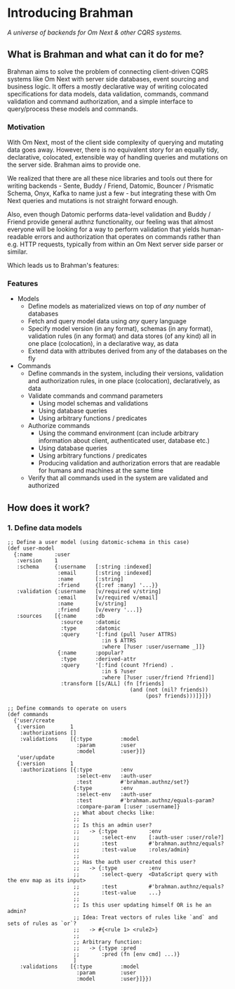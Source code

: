 # Introducing Brahman

_A universe of backends for Om Next & other CQRS systems._

## What is Brahman and what can it do for me?

Brahman aims to solve the problem of connecting client-driven CQRS
systems like Om Next with server side databases, event sourcing and
business logic. It offers a mostly declarative way of writing
colocated specifications for data models, data validation, commands,
command validation and command authorization, and a simple interface
to query/process these models and commands.

### Motivation

With Om Next, most of the client side complexity of querying and
mutating data goes away. However, there is no equivalent story for an
equally tidy, declarative, colocated, extensible way of handling
queries and mutations on the server side. Brahman aims to provide one.

We realized that there are all these nice libraries and tools out there
for writing backends - Sente, Buddy / Friend, Datomic, Bouncer /
Prismatic Schema, Onyx, Kafka to name just a few - but integrating these
with Om Next queries and mutations is not straight forward enough.

Also, even though Datomic performs data-level validation and Buddy /
Friend provide general authnz functionality, our feeling was that almost
everyone will be looking for a way to perform validation that yields
human-readable errors and authorization that operates on commands
rather than e.g. HTTP requests, typically from within an Om Next server
side parser or similar.

Which leads us to Brahman's features:

### Features

* Models
  - Define models as materialized views on top of _any_ number
    of databases
  - Fetch and query model data using _any_ query language
  - Specify model version (in any format), schemas (in any format),
    validation rules (in any format) and data stores (of any kind)
    all in one place (colocation), in a declarative way, as data
  - Extend data with attributes derived from any of the databases
    on the fly
* Commands
  - Define commands in the system, including their versions, validation
    and authorization rules, in one place (colocation), declaratively,
    as data
  - Validate commands and command parameters
      * Using model schemas and validations
      * Using database queries
      * Using arbitrary functions / predicates
  - Authorize commands
      * Using the command environment (can include arbitrary information
        about client, authenticated user, database etc.)
      * Using database queries
      * Using arbitrary functions / predicates
      * Producing validation and authorization errors that are readable
        for humans and machines at the same time
  - Verify that all commands used in the system are validated
    and authorized

## How does it work?

### 1. Define data models

```
;; Define a user model (using datomic-schema in this case)
(def user-model
  {:name       :user
   :version    1
   :schema     {:username   [:string :indexed]
                :email      [:string :indexed]
                :name       [:string]
                :friend     {[:ref :many] '...}}
   :validation {:username   [v/required v/string]
                :email      [v/required v/email]
                :name       [v/string]
                :friend     [v/every '...]}
   :sources    [{:name      :db
                 :source    :datomic
                 :type      :datomic
                 :query     '[:find (pull ?user ATTRS)
                              :in $ ATTRS
                              :where [?user :user/username _]]}
                {:name      :popular?
                 :type      :derived-attr
                 :query     '[:find (count ?friend) .
                              :in $ ?user
                              :where [?user :user/friend ?friend]]
                 :transform [[s/ALL] (fn [friends]
                                       (and (not (nil? friends))
                                            (pos? friends)))]}]})

;; Define commands to operate on users
(def commands
  {'user/create
   {:version        1
    :authorizations []
    :validations    [{:type         :model
                      :param        :user
                      :model        :user}]}
   'user/update
   {:version        1
    :authorizations [{:type         :env
                      :select-env   :auth-user
                      :test         #'brahman.authnz/set?}
                     {:type         :env
                      :select-env   :auth-user
                      :test         #'brahman.authnz/equals-param?
                      :compare-param [:user :username]}
                     ;; What about checks like:
                     ;;
                     ;; Is this an admin user?
                     ;;   -> {:type          :env
                     ;;       :select-env    [:auth-user :user/role?]
                     ;;       :test          #'brahman.authnz/equals?
                     ;;       :test-value    :roles/admin}
                     ;;
                     ;; Has the auth user created this user?
                     ;;   -> {:type          :env
                     ;;       :select-query  <DataScript query with the env map as its input>
                     ;;       :test          #'brahman.authnz/equals?
                     ;;       :test-value    ...}
                     ;;
                     ;; Is this user updating himself OR is he an admin?
                     ;; Idea: Treat vectors of rules like `and` and sets of rules as `or`?
                     ;;   -> #{<rule 1> <rule2>}
                     ;;
                     ;; Arbitrary function:
                     ;;   -> {:type :pred
                     ;;       :pred (fn [env cmd] ...)}
                     ]
    :validations    [{:type         :model
                      :param        :user
                      :model        :user}]}})
```
